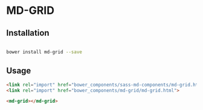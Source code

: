 # MD-GRID



## Installation

``` bash

bower install md-grid --save

```

## Usage

```html
<link rel="import" href="bower_components/sass-md-components/md-grid.html">
<link rel="import" href="bower_components/md-grid/md-grid.html">

<md-grid></md-grid>
```



